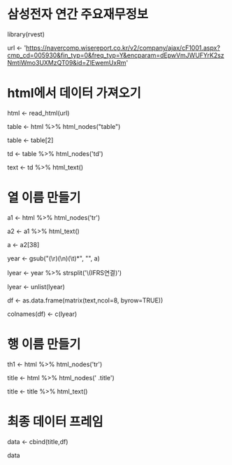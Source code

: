 # 삼성전자 연간 주요재무정보 
library(rvest)

url <- 'https://navercomp.wisereport.co.kr/v2/company/ajax/cF1001.aspx?cmp_cd=005930&fin_typ=0&freq_typ=Y&encparam=dEpwVmJWUFYrK2szNmtiWmo3UXMzQT09&id=ZlEwemUxRm'

# html에서 데이터 가져오기
html <- read_html(url)

table <- html %>% html_nodes("table")

table <- table[2]

td <- table %>% html_nodes('td')

text <- td %>% html_text()

# 열 이름 만들기
a1 <- html %>% html_nodes('tr')

a2 <- a1 %>% html_text()

a <- a2[38]

year <- gsub("(\r)(\n)(\t)*", "", a)

lyear <- year %>% strsplit('\\(IFRS연결)')

lyear <- unlist(lyear)

df <- as.data.frame(matrix(text,ncol=8, byrow=TRUE))

colnames(df) <- c(lyear)

# 행 이름 만들기
th1 <- html %>% html_nodes('tr')

title <-  html %>% html_nodes(' .title')

title <- title %>% html_text()

# 최종 데이터 프레임
data <- cbind(title,df)

data
